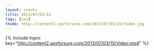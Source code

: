 ```yaml
--- 
layout: sieutv
title: 2013/07/03/15
tags: [xxx]
thumb: http://content2.sexforsure.com/2013/07/03/15/Video.jpg
---
```

{% include tvpro key="http://content2.sexforsure.com/2013/07/03/15/Video.mp4" %} 
